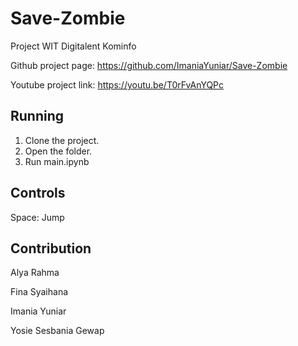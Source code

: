 # Save-Zombie
Project WIT Digitalent Kominfo

Github project page: https://github.com/ImaniaYuniar/Save-Zombie

Youtube project link: https://youtu.be/T0rFvAnYQPc

## Running
1. Clone the project.
2. Open the folder.
3. Run main.ipynb

## Controls
Space: Jump

## Contribution
Alya Rahma

Fina Syaihana

Imania Yuniar

Yosie Sesbania Gewap
